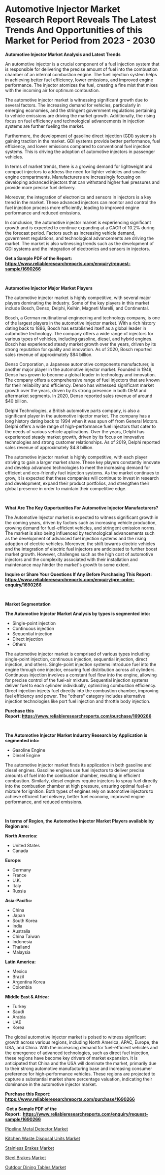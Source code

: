 <p><h1>Automotive Injector Market Research Report Reveals The Latest Trends And Opportunities of this Market for Period from 2023 - 2030</h1></p><p><strong>Automotive Injector Market Analysis and Latest Trends</strong></p>
<p><p>An automotive injector is a crucial component of a fuel injection system that is responsible for delivering the precise amount of fuel into the combustion chamber of an internal combustion engine. The fuel injection system helps in achieving better fuel efficiency, lower emissions, and improved engine performance. The injector atomizes the fuel, creating a fine mist that mixes with the incoming air for optimum combustion.</p><p>The automotive injector market is witnessing significant growth due to several factors. The increasing demand for vehicles, particularly in emerging economies, and the stringent government regulations pertaining to vehicle emissions are driving the market growth. Additionally, the rising focus on fuel efficiency and technological advancements in injection systems are further fueling the market.</p><p>Furthermore, the development of gasoline direct injection (GDI) systems is gaining traction in the market. GDI systems provide better performance, fuel efficiency, and lower emissions compared to conventional fuel injection systems. This is driving the adoption of automotive injectors in passenger vehicles.</p><p>In terms of market trends, there is a growing demand for lightweight and compact injectors to address the need for lighter vehicles and smaller engine compartments. Manufacturers are increasingly focusing on developing advanced injectors that can withstand higher fuel pressures and provide more precise fuel delivery.</p><p>Moreover, the integration of electronics and sensors in injectors is a key trend in the market. These advanced injectors can monitor and control the fuel injection process more efficiently, leading to improved engine performance and reduced emissions.</p><p>In conclusion, the automotive injector market is experiencing significant growth and is expected to continue expanding at a CAGR of 10.2% during the forecast period. Factors such as increasing vehicle demand, government regulations, and technological advancements are driving the market. The market is also witnessing trends such as the development of GDI systems and the integration of electronics and sensors in injectors.</p></p>
<p><strong>Get a Sample PDF of the Report:&nbsp; <a href="https://www.reliableresearchreports.com/enquiry/request-sample/1690266">https://www.reliableresearchreports.com/enquiry/request-sample/1690266</a></strong></p>
<p>&nbsp;</p>
<p><strong>Automotive Injector Major Market Players</strong></p>
<p><p>The automotive injector market is highly competitive, with several major players dominating the industry. Some of the key players in this market include Bosch, Denso, Delphi, Keihin, Magneti Marelli, and Continental.</p><p>Bosch, a German multinational engineering and technology company, is one of the largest players in the automotive injector market. With a rich history dating back to 1886, Bosch has established itself as a global leader in automotive technology. The company offers a wide range of injectors for various types of vehicles, including gasoline, diesel, and hybrid engines. Bosch has experienced steady market growth over the years, driven by its strong reputation for quality and innovation. As of 2020, Bosch reported sales revenue of approximately $84 billion.</p><p>Denso Corporation, a Japanese automotive components manufacturer, is another major player in the automotive injector market. Founded in 1949, Denso has grown to become a global leader in technology and innovation. The company offers a comprehensive range of fuel injectors that are known for their reliability and efficiency. Denso has witnessed significant market growth over the years, driven by its strong presence in both OEM and aftermarket segments. In 2020, Denso reported sales revenue of around $40 billion.</p><p>Delphi Technologies, a British automotive parts company, is also a significant player in the automotive injector market. The company has a long history dating back to 1994 when it was spun off from General Motors. Delphi offers a wide range of high-performance fuel injectors that cater to the needs of various vehicle applications. Over the years, Delphi has experienced steady market growth, driven by its focus on innovative technologies and strong customer relationships. As of 2019, Delphi reported sales revenue of approximately $4.8 billion.</p><p>The automotive injector market is highly competitive, with each player striving to gain a larger market share. These key players constantly innovate and develop advanced technologies to meet the increasing demand for efficient and eco-friendly fuel injection systems. As the market continues to grow, it is expected that these companies will continue to invest in research and development, expand their product portfolios, and strengthen their global presence in order to maintain their competitive edge.</p></p>
<p>&nbsp;</p>
<p><strong>What Are The Key Opportunities For Automotive Injector Manufacturers?</strong></p>
<p><p>The Automotive Injector market is expected to witness significant growth in the coming years, driven by factors such as increasing vehicle production, growing demand for fuel-efficient vehicles, and stringent emission norms. The market is also being influenced by technological advancements such as the development of advanced fuel injection systems and the rising adoption of electric vehicles. Moreover, the shift towards electric vehicles and the integration of electric fuel injectors are anticipated to further boost market growth. However, challenges such as the high cost of automotive injectors and the complexity associated with their installation and maintenance may hinder the market's growth to some extent.</p></p>
<p><strong>Inquire or Share Your Questions If Any Before Purchasing This Report: <a href="https://www.reliableresearchreports.com/enquiry/pre-order-enquiry/1690266">https://www.reliableresearchreports.com/enquiry/pre-order-enquiry/1690266</a></strong></p>
<p>&nbsp;</p>
<p><strong>Market Segmentation</strong></p>
<p><strong>The Automotive Injector Market Analysis by types is segmented into:</strong></p>
<p><ul><li>Single-point injection</li><li>Continuous injection</li><li>Sequential injection</li><li>Direct injection</li><li>Others</li></ul></p>
<p><p>The automotive injector market is comprised of various types including single-point injection, continuous injection, sequential injection, direct injection, and others. Single-point injection systems introduce fuel into the engine through one injector, ensuring fuel distribution across all cylinders. Continuous injection involves a constant fuel flow into the engine, allowing for precise control of the fuel-air mixture. Sequential injection systems deliver fuel to each cylinder individually, optimizing combustion efficiency. Direct injection injects fuel directly into the combustion chamber, improving fuel efficiency and power. The "others" category includes alternative injection technologies like port fuel injection and throttle body injection.</p></p>
<p><strong>Purchase this Report:&nbsp;<a href="https://www.reliableresearchreports.com/purchase/1690266">https://www.reliableresearchreports.com/purchase/1690266</a></strong></p>
<p>&nbsp;</p>
<p><strong>The Automotive Injector Market Industry Research by Application is segmented into:</strong></p>
<p><ul><li>Gasoline Engine</li><li>Diesel Engine</li></ul></p>
<p><p>The automotive injector market finds its application in both gasoline and diesel engines. Gasoline engines use fuel injectors to deliver precise amounts of fuel into the combustion chamber, resulting in efficient combustion. Similarly, diesel engines require injectors to spray fuel directly into the combustion chamber at high pressure, ensuring optimal fuel-air mixture for ignition. Both types of engines rely on automotive injectors to achieve efficient fuel delivery, better fuel economy, improved engine performance, and reduced emissions.</p></p>
<p>&nbsp;</p>
<p><strong>In terms of Region, the Automotive Injector Market Players available by Region are:</strong></p>
<p>
    <p> <strong> North America: </strong>
        <ul>
            <li>United States</li>
            <li>Canada</li>
        </ul>
        </p> 
    <p> <strong> Europe: </strong>
        <ul>
            <li>Germany</li>
            <li>France</li>
            <li>U.K.</li>
            <li>Italy</li>
            <li>Russia</li>
        </ul>
        </p> 
    <p> <strong> Asia-Pacific: </strong>
        <ul>
            <li>China</li>
            <li>Japan</li>
            <li>South Korea</li>
            <li>India</li>
            <li>Australia</li>
            <li>China Taiwan</li>
            <li>Indonesia</li>
            <li>Thailand</li>
            <li>Malaysia</li>
        </ul>
        </p> 
    <p> <strong> Latin America: </strong>
        <ul>
            <li>Mexico</li>
            <li>Brazil</li>
            <li>Argentina Korea</li>
            <li>Colombia</li>
        </ul>
        </p> 
    <p> <strong> Middle East & Africa: </strong>
        <ul>
            <li>Turkey</li>
            <li>Saudi</li>
            <li>Arabia</li>
            <li>UAE</li>
            <li>Korea</li>
        </ul>
    </p>
    </p>
<p><p>The global automotive injector market is poised to witness significant growth across various regions, including North America, APAC, Europe, the USA, and China. With the increasing demand for fuel-efficient vehicles and the emergence of advanced technologies, such as direct fuel injection, these regions have become key drivers of market expansion. It is anticipated that China and the USA will dominate the market, primarily due to their strong automotive manufacturing base and increasing consumer preference for high-performance vehicles. These regions are projected to capture a substantial market share percentage valuation, indicating their dominance in the automotive injector market.</p></p>
<p><strong>Purchase this Report: <a href="https://www.reliableresearchreports.com/purchase/1690266">https://www.reliableresearchreports.com/purchase/1690266</a></strong></p>
<p>&nbsp;<strong>Get a Sample PDF of the Report:&nbsp;&nbsp;<a href="https://www.reliableresearchreports.com/enquiry/request-sample/1690266">https://www.reliableresearchreports.com/enquiry/request-sample/1690266</a></strong></p>
<p><strong></strong></p>
<p><p><a href="https://www.linkedin.com/pulse/pipeline-metal-detector-market-research-report-unlocks-analysis-6ik5e/">Pipeline Metal Detector Market</a></p><p><a href="https://www.linkedin.com/pulse/kitchen-waste-disposal-units-market-share-amp-new-trends-analysis-2dgye/">Kitchen Waste Disposal Units Market</a></p><p><a href="https://github.com/dringals/Market-Research-Report-List-1/blob/main/stainless-brakes-market.md">Stainless Brakes Market</a></p><p><a href="https://github.com/Paul14Anderson63/Market-Research-Report-List-1/blob/main/steel-brakes-market.md">Steel Brakes Market</a></p><p><a href="https://medium.com/@smriti.reportprime/outdoor-dining-tables-market-trends-forecast-and-competitive-analysis-to-2030-eb982b6844e4">Outdoor Dining Tables Market</a></p></p>
